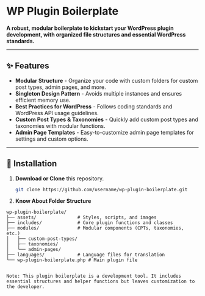 # WP Plugin Boilerplate

**A robust, modular boilerplate to kickstart your WordPress plugin development, with organized file structures and essential WordPress standards.**

---

<!-- ## 📋 Table of Contents

- [Features](#features)
- [Installation](#installation)
- [Usage](#usage)
- [Folder Structure](#folder-structure)
- [Customization](#customization)
- [Contributing](#contributing)
- [License](#license)

--- -->

## ✨ Features

- **Modular Structure** - Organize your code with custom folders for custom post types, admin pages, and more.
- **Singleton Design Pattern** - Avoids multiple instances and ensures efficient memory use.
- **Best Practices for WordPress** - Follows coding standards and WordPress API usage guidelines.
- **Custom Post Types & Taxonomies** - Quickly add custom post types and taxonomies with modular functions.
- **Admin Page Templates** - Easy-to-customize admin page templates for settings and custom options.

---

## 🚀 Installation

1. **Download or Clone** this repository.
   ```bash
   git clone https://github.com/username/wp-plugin-boilerplate.git

2. **Know About Folder Structure** 

```plaintext
wp-plugin-boilerplate/
├── assets/               # Styles, scripts, and images
├── includes/             # Core plugin functions and classes
├── modules/              # Modular components (CPTs, taxonomies, etc.)
│   ├── custom-post-types/
│   ├── taxonomies/
│   └── admin-pages/
├── languages/            # Language files for translation
└── wp-plugin-boilerplate.php # Main plugin file


Note: This plugin boilerplate is a development tool. It includes essential structures and helper functions but leaves customization to the developer.



